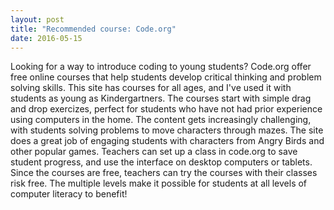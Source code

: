 ```yaml
---
layout: post
title: "Recommended course: Code.org"
date: 2016-05-15
---
```

<p>
Looking for a way to introduce coding to young students? Code.org offer free online courses that help students develop critical thinking and problem solving skills. This site has courses for all ages, and I've used it with students as young as Kindergartners. The courses start with simple drag and drop exercizes, perfect for students who have not had prior experience using computers in the home. The content gets increasingly challenging, with students solving problems to move characters through mazes. The site does a great job of engaging students with characters from Angry Birds and other popular games. Teachers can set up a class in code.org to save student progress, and use the interface on desktop computers or tablets. Since the courses are free, teachers can try the courses with their classes risk free. The multiple levels make it possible for students at all levels of computer literacy to benefit!
</p>
